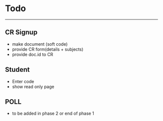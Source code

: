 # Todo

---

## CR Signup

- make document (soft code)
- provide CR form(details + subjects)
- provide doc.id to CR

## Student

- Enter code
- show read only page

## POLL

- to be added in phase 2 or end of phase 1
